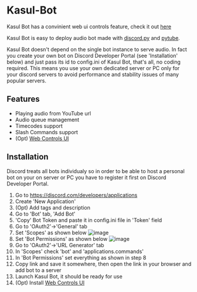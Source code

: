 # Kasul-Bot

Kasul Bot has a convinient web ui controls feature, check it out [here](https://github.com/Vansh0t/Kasul-Bot-Web-Controls)

Kasul Bot is easy to deploy audio bot made with [discord.py](https://github.com/Rapptz/discord.py) and [pytube](https://github.com/pytube/pytube).

Kasul Bot doesn't depend on the single bot instance to serve audio. In fact you create your own bot on Discord Developer Portal (see 'Installation' below) and just pass its id to config.ini of Kasul Bot, that's all, no coding required. This means you use your own dedicated server or PC only for your discord servers to avoid performance and stability issues of many popular servers.

## Features
- Playing audio from YouTube url
- Audio queue management
- Timecodes support
- Slash Commands support
- (Opt) [Web Controls UI](https://github.com/Vansh0t/Kasul-Bot-Web-Controls)

## Installation
Discord treats all bots individualy so in order to be able to host a personal bot on your on server or PC you have to register it first on Discord Developer Portal.
1. Go to https://discord.com/developers/applications
2. Create 'New Application'
3. (Opt) Add tags and description
4. Go to 'Bot' tab, 'Add Bot'
5. 'Copy' Bot Token and paste it in config.ini file in 'Token' field
6. Go to 'OAuth2'->'General' tab
7. Set 'Scopes' as shown below
![image](https://user-images.githubusercontent.com/35566242/148388614-94eb7869-29f0-459f-9ca2-d9e63e20de3b.png)
8. Set 'Bot Permissions' as shown below
![image](https://user-images.githubusercontent.com/35566242/148388794-484f6ec9-0f81-4400-83a2-419c7f11f896.png)
9. Go to 'OAuth2'->'URL Generator' tab
10. In 'Scopes' check 'bot' and 'applications.commands'
11. In 'Bot Permissions' set everything as shown in step 8
12. Copy link and save it somewhere, then open the link in your browser and add bot to a server
13. Launch Kasul Bot, it should be ready for use
14. (Opt) Install [Web Controls UI](https://github.com/Vansh0t/Kasul-Bot-Web-Controls)
